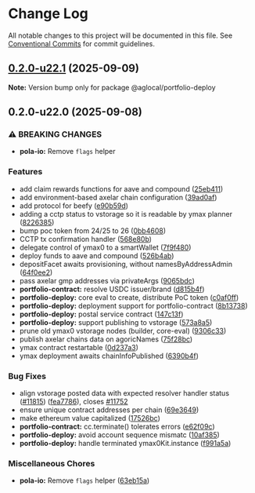 # Change Log

All notable changes to this project will be documented in this file.
See [Conventional Commits](https://conventionalcommits.org) for commit guidelines.

## [0.2.0-u22.1](https://github.com/Agoric/agoric-sdk/compare/@aglocal/portfolio-deploy@0.2.0-u22.0...@aglocal/portfolio-deploy@0.2.0-u22.1) (2025-09-09)

**Note:** Version bump only for package @aglocal/portfolio-deploy

## 0.2.0-u22.0 (2025-09-08)

### ⚠ BREAKING CHANGES

* **pola-io:** Remove `flags` helper

### Features

* add claim rewards functions for aave and compound ([25eb411](https://github.com/Agoric/agoric-sdk/commit/25eb4113a20fc6d1a9ae777c290ded8f4d0d14cf))
* add environment-based axelar chain configuration ([39ad0af](https://github.com/Agoric/agoric-sdk/commit/39ad0afb9b0551df57b5ad67c5aef3270239fdb7))
* add protocol for beefy ([e90b59d](https://github.com/Agoric/agoric-sdk/commit/e90b59d9c0b911d71c38054468d063d14396c727))
* adding a cctp status to vstorage so it is readable by ymax planner ([8226385](https://github.com/Agoric/agoric-sdk/commit/8226385187c6c146b13fdf0c7e7cf3b5b4f12ff0))
* bump poc token from 24/25 to 26 ([0bb4608](https://github.com/Agoric/agoric-sdk/commit/0bb46081e143a63718c4e781a3844af85a5f033b))
* CCTP tx confirmation handler ([568e80b](https://github.com/Agoric/agoric-sdk/commit/568e80bb627cafebedc0c70d42d01374a803ada4))
* delegate control of ymax0 to a smartWallet ([7f9f480](https://github.com/Agoric/agoric-sdk/commit/7f9f480db87cc5de23beef91eb096f43740224a0))
* deploy funds to aave and compound ([526b4ab](https://github.com/Agoric/agoric-sdk/commit/526b4abfaadeb719155726f3c089b0429a84c852))
* depositFacet awaits provisioning, without namesByAddressAdmin ([64f0ee2](https://github.com/Agoric/agoric-sdk/commit/64f0ee20d56f40c9a73c87811500340fcfc20423))
* pass axelar gmp addresses via privateArgs ([9065bdc](https://github.com/Agoric/agoric-sdk/commit/9065bdc4a400be6722404e01cf3ff88eb3475608))
* **portfolio-contract:** resolve USDC issuer/brand ([d815b4f](https://github.com/Agoric/agoric-sdk/commit/d815b4f9004da9c07ad616f5cc74af842ac80dd0))
* **portfolio-deploy:** core eval to create, distribute PoC token ([c0af0ff](https://github.com/Agoric/agoric-sdk/commit/c0af0ff8dfac6b4dec695e2a6618afa9662c818f))
* **portfolio-deploy:** deployment support for portfolio-contract ([8b13738](https://github.com/Agoric/agoric-sdk/commit/8b137387fd8b45ed6ec291bc716761ad6ba4c5b9))
* **portfolio-deploy:** postal service contract ([147c13f](https://github.com/Agoric/agoric-sdk/commit/147c13fb8c766d0d08d8be1f3a9732997b919968))
* **portfolio-deploy:** support publishing to vstorage ([573a8a5](https://github.com/Agoric/agoric-sdk/commit/573a8a56822fadbc34e7bef0f6bf657317467c6a))
* prune old ymax0 vstorage nodes (builder, core-eval) ([9306c33](https://github.com/Agoric/agoric-sdk/commit/9306c33ceff853b412e3fc236c22007976ba8ee1))
* publish axelar chains data on agoricNames ([75f28bc](https://github.com/Agoric/agoric-sdk/commit/75f28bc8df97687761e1fc456bf94bc13b82d024))
* ymax contract restartable ([0d237a3](https://github.com/Agoric/agoric-sdk/commit/0d237a39cfd8c42978126feb5871f973f3eea53f))
* ymax deployment awaits chainInfoPublished ([6390b4f](https://github.com/Agoric/agoric-sdk/commit/6390b4f2a91b28fd7259af97fc18918e9ead6ee1))

### Bug Fixes

* align vstorage posted data with expected resolver handler status ([#11815](https://github.com/Agoric/agoric-sdk/issues/11815)) ([fea7786](https://github.com/Agoric/agoric-sdk/commit/fea77864ae4355e4d7aa750e3008ad4899949c14)), closes [#11752](https://github.com/Agoric/agoric-sdk/issues/11752)
* ensure unique contract addresses per chain ([69e3649](https://github.com/Agoric/agoric-sdk/commit/69e36494e62bf5774b73f04e91d7519a43bec78b))
* make ethereum value capitalized ([17526bc](https://github.com/Agoric/agoric-sdk/commit/17526bcdea2c940f7bdbe294d7de0b511a749610))
* **portfolio-contract:** cc.terminate() tolerates errors ([e62f09c](https://github.com/Agoric/agoric-sdk/commit/e62f09c50326c03af173532509407b2e7813ade6))
* **portfolio-deploy:** avoid account sequence mismatc ([10af385](https://github.com/Agoric/agoric-sdk/commit/10af38544667ee29bc5648001e3b75073a6333fc))
* **portfolio-deploy:** handle terminated ymax0Kit.instance ([f991a5a](https://github.com/Agoric/agoric-sdk/commit/f991a5a90520733e5333f3180f231e34d34de960))

### Miscellaneous Chores

* **pola-io:** Remove `flags` helper ([63eb15a](https://github.com/Agoric/agoric-sdk/commit/63eb15ae9333b6b9d05dad8b1d3c900468bd2473))
